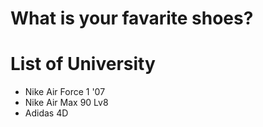 # What is your favarite shoes?

# List of University
- Nike Air Force 1 '07
- Nike Air Max 90 Lv8
- Adidas 4D
